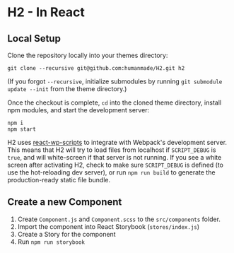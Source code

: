 # H2 - In React

## Local Setup

Clone the repository locally into your themes directory:
```
git clone --recursive git@github.com:humanmade/H2.git h2
```
(If you forgot `--recursive`, initialize submodules by running `git submodule update --init` from the theme directory.)

Once the checkout is complete, `cd` into the cloned theme directory, install npm modules, and start the development server:
```
npm i
npm start
```

H2 uses [react-wp-scripts](https://github.com/humanmade/react-wp-scripts) to integrate with Webpack's development server. This means that H2 will try to load files from localhost if `SCRIPT_DEBUG` is `true`, and will white-screen if that server is not running. If you see a white screen after activating H2, check to make sure `SCRIPT_DEBUG` is defined (to use the hot-reloading dev server), or run `npm run build` to generate the production-ready static file bundle.

## Create a new Component

1. Create `Component.js` and `Component.scss` to the `src/components` folder.
2. Import the component into React Storybook (`stores/index.js`)
3. Create a Story for the component
4. Run `npm run storybook`

